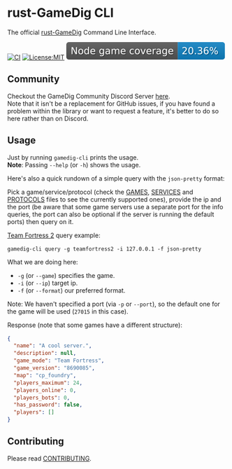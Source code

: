 # rust-GameDig CLI

The official [rust-GameDig](https://crates.io/crates/gamedig) Command Line Interface.

[![CI](https://github.com/gamedig/rust-gamedig/actions/workflows/ci.yml/badge.svg)](https://github.com/gamedig/rust-gamedig/actions) [![License:MIT](https://img.shields.io/github/license/gamedig/rust-gamedig?color=blue)](https://github.com/gamedig/rust-gamedig/blob/main/LICENSE.md) [![node coverage](https://raw.githubusercontent.com/gamedig/rust-gamedig/main/.github/badges/node.svg)](https://github.com/gamedig/node-gamedig)

## Community

Checkout the GameDig Community Discord Server [here](https://discord.gg/NVCMn3tnxH).  
Note that it isn't be a replacement for GitHub issues, if you have found a problem
within the library or want to request a feature, it's better to do so here rather than
on Discord.

## Usage

Just by running `gamedig-cli` prints the usage.  
**Note**: Passing `--help` (or `-h`) shows the usage.

Here's also a quick rundown of a simple query with the `json-pretty` format:

Pick a game/service/protocol (check
the [GAMES](https://github.com/gamedig/rust-gamedig/blob/main/GAMES.md), [SERVICES](https://github.com/gamedig/rust-gamedig/blob/main/SERVICES.md)
and [PROTOCOLS](https://github.com/gamedig/rust-gamedig/blob/main/PROTOCOLS.md) files to see the currently supported
ones), provide the ip and the port (be aware that some game servers use a separate port for the info queries, the port
can also be optional if the server is running the default ports) then query on it.

[Team Fortress 2](https://store.steampowered.com/app/440/Team_Fortress_2/) query example:

```
gamedig-cli query -g teamfortress2 -i 127.0.0.1 -f json-pretty
```

What we are doing here:

- `-g` (or `--game`) specifies the game.
- `-i` (or `--ip`) target ip.
- `-f` (or `--format`) our preferred format.

Note: We haven't specified a port (via `-p` or `--port`), so the default one for the game will be used (`27015` in this
case).

Response (note that some games have a different structure):

```json
{
  "name": "A cool server.",
  "description": null,
  "game_mode": "Team Fortress",
  "game_version": "8690085",
  "map": "cp_foundry",
  "players_maximum": 24,
  "players_online": 0,
  "players_bots": 0,
  "has_password": false,
  "players": []
}
```

## Contributing

Please read [CONTRIBUTING](https://github.com/gamedig/rust-gamedig/blob/main/CONTRIBUTING.md).
